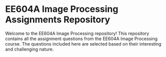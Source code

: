 # EE604A Image Processing Assignments Repository

Welcome to the EE604A Image Processing repository! This repository contains all the assignment questions from the EE604A Image Processing course.
The questions included here are selected based on their interesting and challenging nature.
